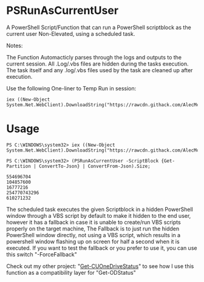  # PSRunAsCurrentUser
A PowerShell Script/Function that can run a PowerShell scriptblock as the current user Non-Elevated, using a scheduled task.

Notes:

The Function Automacticly parses through the logs and outputs to the current session.
All .Log/.vbs files are hidden during the tasks execution.
The task itself and any .log/.vbs files used by the task are cleaned up after execution. 

Use the following One-liner to Temp Run in session: 

```
iex ((New-Object System.Net.WebClient).DownloadString("https://rawcdn.githack.com/AlecMcCutcheon/PSRunAsCurrentUser/b419b135641597982a2a4fa38e27502cde172584/PSRunAsCurrentUser.ps1"));
```

# Usage

```
PS C:\WINDOWS\system32> iex ((New-Object System.Net.WebClient).DownloadString("https://rawcdn.githack.com/AlecMcCutcheon/PSRunAsCurrentUser/b419b135641597982a2a4fa38e27502cde172584/PSRunAsCurrentUser.ps1"));

PS C:\WINDOWS\system32> (PSRunAsCurrentUser -ScriptBlock {Get-Partition | ConvertTo-Json} | ConvertFrom-Json).Size;

554696704
104857600
16777216
254770743296
610271232

```
The scheduled task executes the given Scriptblock in a hidden PowerShell window through a VBS script by default to make it hidden to the end user, however it has a fallback in case it is unable to create/run VBS scripts properly on the target machine, The Fallback is to just run the hidden PowerShell window directly, not using a VBS script, which results in a powershell window flashing up on screen for half a second when it is executed. If you want to test the fallback or you prefer to use it, you can use this switch "-ForceFallback"

Check out my other project: "[Get-CUOneDriveStatus](https://github.com/AlecMcCutcheon/Get-CUOneDriveStatus)" to see how I use this function as a compatibility layer for "Get-ODStatus"

